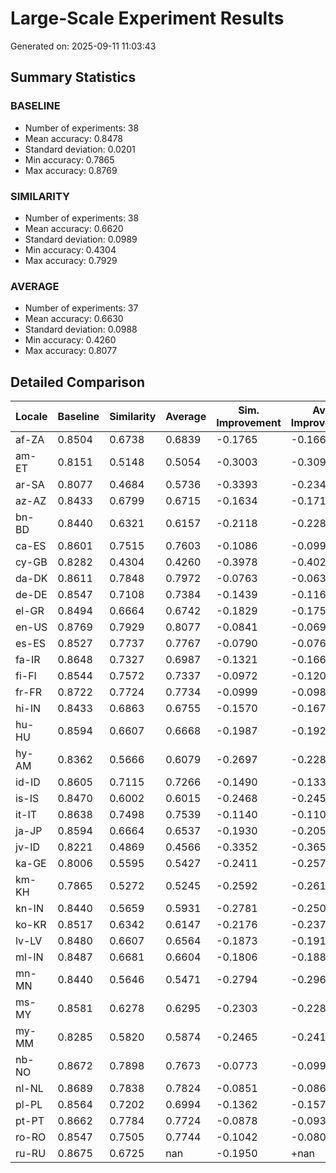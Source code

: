 # Large-Scale Experiment Results

Generated on: 2025-09-11 11:03:43

## Summary Statistics

### BASELINE
- Number of experiments: 38
- Mean accuracy: 0.8478
- Standard deviation: 0.0201
- Min accuracy: 0.7865
- Max accuracy: 0.8769

### SIMILARITY
- Number of experiments: 38
- Mean accuracy: 0.6620
- Standard deviation: 0.0989
- Min accuracy: 0.4304
- Max accuracy: 0.7929

### AVERAGE
- Number of experiments: 37
- Mean accuracy: 0.6630
- Standard deviation: 0.0988
- Min accuracy: 0.4260
- Max accuracy: 0.8077

## Detailed Comparison

| Locale | Baseline | Similarity | Average | Sim. Improvement | Avg. Improvement |
|--------|----------|------------|---------|------------------|-----------------|
| af-ZA | 0.8504 | 0.6738 | 0.6839 | -0.1765 | -0.1664 |
| am-ET | 0.8151 | 0.5148 | 0.5054 | -0.3003 | -0.3097 |
| ar-SA | 0.8077 | 0.4684 | 0.5736 | -0.3393 | -0.2340 |
| az-AZ | 0.8433 | 0.6799 | 0.6715 | -0.1634 | -0.1718 |
| bn-BD | 0.8440 | 0.6321 | 0.6157 | -0.2118 | -0.2283 |
| ca-ES | 0.8601 | 0.7515 | 0.7603 | -0.1086 | -0.0999 |
| cy-GB | 0.8282 | 0.4304 | 0.4260 | -0.3978 | -0.4022 |
| da-DK | 0.8611 | 0.7848 | 0.7972 | -0.0763 | -0.0639 |
| de-DE | 0.8547 | 0.7108 | 0.7384 | -0.1439 | -0.1163 |
| el-GR | 0.8494 | 0.6664 | 0.6742 | -0.1829 | -0.1752 |
| en-US | 0.8769 | 0.7929 | 0.8077 | -0.0841 | -0.0693 |
| es-ES | 0.8527 | 0.7737 | 0.7767 | -0.0790 | -0.0760 |
| fa-IR | 0.8648 | 0.7327 | 0.6987 | -0.1321 | -0.1661 |
| fi-FI | 0.8544 | 0.7572 | 0.7337 | -0.0972 | -0.1207 |
| fr-FR | 0.8722 | 0.7724 | 0.7734 | -0.0999 | -0.0989 |
| hi-IN | 0.8433 | 0.6863 | 0.6755 | -0.1570 | -0.1678 |
| hu-HU | 0.8594 | 0.6607 | 0.6668 | -0.1987 | -0.1927 |
| hy-AM | 0.8362 | 0.5666 | 0.6079 | -0.2697 | -0.2283 |
| id-ID | 0.8605 | 0.7115 | 0.7266 | -0.1490 | -0.1338 |
| is-IS | 0.8470 | 0.6002 | 0.6015 | -0.2468 | -0.2455 |
| it-IT | 0.8638 | 0.7498 | 0.7539 | -0.1140 | -0.1100 |
| ja-JP | 0.8594 | 0.6664 | 0.6537 | -0.1930 | -0.2058 |
| jv-ID | 0.8221 | 0.4869 | 0.4566 | -0.3352 | -0.3655 |
| ka-GE | 0.8006 | 0.5595 | 0.5427 | -0.2411 | -0.2579 |
| km-KH | 0.7865 | 0.5272 | 0.5245 | -0.2592 | -0.2619 |
| kn-IN | 0.8440 | 0.5659 | 0.5931 | -0.2781 | -0.2508 |
| ko-KR | 0.8517 | 0.6342 | 0.6147 | -0.2176 | -0.2371 |
| lv-LV | 0.8480 | 0.6607 | 0.6564 | -0.1873 | -0.1917 |
| ml-IN | 0.8487 | 0.6681 | 0.6604 | -0.1806 | -0.1883 |
| mn-MN | 0.8440 | 0.5646 | 0.5471 | -0.2794 | -0.2969 |
| ms-MY | 0.8581 | 0.6278 | 0.6295 | -0.2303 | -0.2286 |
| my-MM | 0.8285 | 0.5820 | 0.5874 | -0.2465 | -0.2411 |
| nb-NO | 0.8672 | 0.7898 | 0.7673 | -0.0773 | -0.0999 |
| nl-NL | 0.8689 | 0.7838 | 0.7824 | -0.0851 | -0.0864 |
| pl-PL | 0.8564 | 0.7202 | 0.6994 | -0.1362 | -0.1570 |
| pt-PT | 0.8662 | 0.7784 | 0.7724 | -0.0878 | -0.0938 |
| ro-RO | 0.8547 | 0.7505 | 0.7744 | -0.1042 | -0.0804 |
| ru-RU | 0.8675 | 0.6725 | nan | -0.1950 | +nan |
